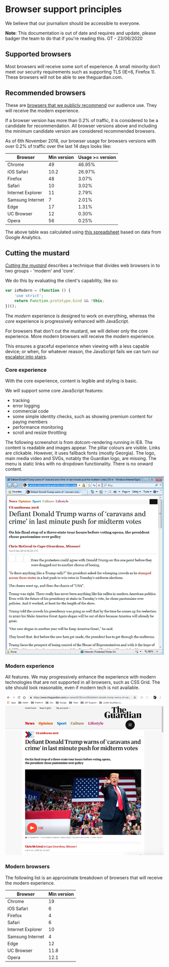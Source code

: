 # Browser support principles

We believe that our journalism should be accessible to everyone.

**Note**: This documentation is out of date and requires and update, please badger the team to do that if you're reading this. GT - 23/06/2020

## Supported browsers

Most browsers will receive some sort of experience. A small minority don’t meet our security requirements
such as supporting TLS (IE<6, Firefox 1). These browsers will not be able to see theguardian.com.

## Recommended browsers

These are [browsers that we publicly recommend](https://www.theguardian.com/help/recommended-browsers) our
audience use. They will receive the modern experience.

If a browser version has more than 0.2% of traffic, it is considered to be a candidate for recommendation.
All browser versions above and including the minimum candidate version are considered recommended browsers.

As of 6th November 2018, our browser usage for browsers versions with over 0.2% of traffic over the last 14 days
looks like:

| Browser           | Min version | Usage >= version |
| ----------------- | ----------- | ---------------- |
| Chrome            | 49          | 46.95%           |
| iOS Safari        | 10.2        | 26.97%           |
| Firefox           | 48          | 3.07%            |
| Safari            | 10          | 3.02%            |
| Internet Explorer | 11          | 2.79%            |
| Samsung Internet  | 7           | 2.01%            |
| Edge              | 17          | 1.31%            |
| UC Browser        | 12          | 0.30%            |
| Opera             | 56          | 0.25%            |

The above table was calculated using [this spreadsheet](https://docs.google.com/spreadsheets/d/17g8py3P30nJLVqrlgc8JW4rkFhPTqNvwrMJdaOFnFzs/)
based on data from Google Analytics.

## Cutting the mustard

_[Cutting the mustard](http://responsivenews.co.uk/post/18948466399/cutting-the-mustard)_ describes a technique that divides
web browsers in to two groups - 'modern' and 'core'.

We do this by evaluating the client's capability, like so:

```js
var isModern = (function () {
	'use strict';
	return Function.prototype.bind && !this;
})();
```

The _modern_ experience is designed to work on everything, whereas the _core_ experience is progressively enhanced with JavaScript.

For browsers that don't cut the mustard, we will deliver only the core experience. More modern browsers will receive the modern experience.

This ensures a graceful experience when viewing with a less capable device; or when, for whatever reason, the JavaScript fails we can
turn our [escalator into stairs](http://jakearchibald.com/2013/progressive-enhancement-still-important).

### Core experience

With the core experience, content is legible and styling is basic.

We will support some core JavaScript features:

-   tracking
-   error logging
-   commercial code
-   some simple identity checks, such as showing premium content for paying members
-   performance monitoring
-   scroll and resize throttling

The following screenshot is from dotcom-rendering running in IE8. The content is readable and images appear.
The pillar colours are visible. Links are clickable. However, it uses fallback fonts (mostly Georgia). The
logo, main media video and SVGs, notably the Guardian logo, are missing. The menu is static links with no
dropdown functionality. There is no onward content.

![IE8 screenshot](images/ie8.png)

### Modern experience

All features. We may progressively enhance the experience with modern technologies that are not supported
in all browsers, such as CSS Grid. The site should look reasonable, even if modern tech is not available.

![Chrome 70 screenshot](images/chrome70.png)

### Modern browsers

The following list is an approximate breakdown of browsers that will receive the modern experience.

| Browser           | Min version |
| ----------------- | ----------- |
| Chrome            | 19          |
| iOS Safari        | 6           |
| Firefox           | 4           |
| Safari            | 6           |
| Internet Explorer | 10          |
| Samsung Internet  | 4           |
| Edge              | 12          |
| UC Browser        | 11.8        |
| Opera             | 12.1        |

